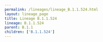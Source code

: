 ```yaml
---
permalink: /lineages/lineage_B.1.1.524.html
layout: lineage_page
title: Lineage B.1.1.524
lineage: B.1.1.524
parent: B.1.1
children: ['B.1.1.524']
---
```

